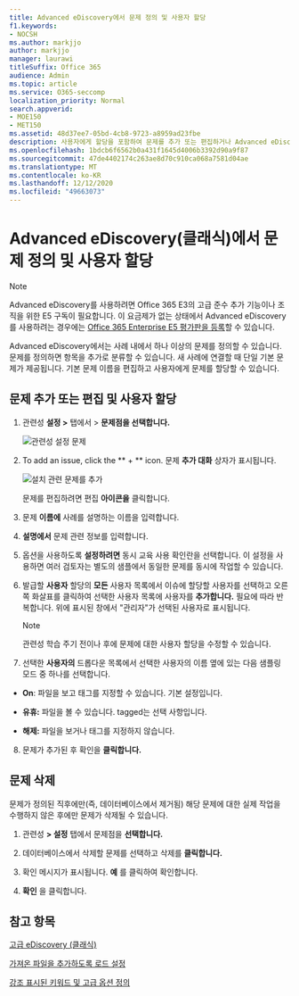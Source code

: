 ```yaml
---
title: Advanced eDiscovery에서 문제 정의 및 사용자 할당
f1.keywords:
- NOCSH
ms.author: markjjo
author: markjjo
manager: laurawi
titleSuffix: Office 365
audience: Admin
ms.topic: article
ms.service: O365-seccomp
localization_priority: Normal
search.appverid:
- MOE150
- MET150
ms.assetid: 48d37ee7-05bd-4cb8-9723-a8959ad23fbe
description: 사용자에게 할당을 포함하여 문제를 추가 또는 편집하거나 Advanced eDiscovery에서 eDiscovery 사례에 대한 문제를 삭제하는 방법을 자세히 알아보습니다.
ms.openlocfilehash: 1bdcb6f6562b0a431f1645d4006b3392d90a9f87
ms.sourcegitcommit: 47de4402174c263ae8d70c910ca068a7581d04ae
ms.translationtype: MT
ms.contentlocale: ko-KR
ms.lasthandoff: 12/12/2020
ms.locfileid: "49663073"
---
```

# <a name="define-issues-and-assign-users-in-advanced-ediscovery-classic"></a>Advanced eDiscovery(클래식)에서 문제 정의 및 사용자 할당

> [!NOTE]
> Advanced eDiscovery를 사용하려면 Office 365 E3의 고급 준수 추가 기능이나 조직을 위한 E5 구독이 필요합니다. 이 요금제가 없는 상태에서 Advanced eDiscovery를 사용하려는 경우에는 [Office 365 Enterprise E5 평가판을 등록](https://go.microsoft.com/fwlink/p/?LinkID=698279)할 수 있습니다. 
  
Advanced eDiscovery에서는 사례 내에서 하나 이상의 문제를 정의할 수 있습니다. 문제를 정의하면 항목을 추가로 분류할 수 있습니다. 새 사례에 연결할 때 단일 기본 문제가 제공됩니다. 기본 문제 이름을 편집하고 사용자에게 문제를 할당할 수 있습니다. 
  
## <a name="adding-or-editing-an-issue-and-assigning-users"></a>문제 추가 또는 편집 및 사용자 할당

1. 관련성 **설정 \>** 탭에서 \> **문제점을 선택합니다.**
    
    ![관련성 설정 문제](../media/dfd8f9ef-b167-4ed9-980e-00ae98a97169.png)
  
2. To add an issue, click the ** + ** icon. 문제 **추가 대화** 상자가 표시됩니다. 
    
    ![설치 관련 문제를 추가](../media/c8e94982-139a-472a-b85d-282f2d742046.png)
  
    문제를 편집하려면 편집 **아이콘을** 클릭합니다. 
    
3. 문제 **이름에** 사례를 설명하는 이름을 입력합니다. 
    
4. **설명에서** 문제 관련 정보를 입력합니다.
    
5. 옵션을 사용하도록 **설정하려면** 동시 교육 사용 확인란을 선택합니다. 이 설정을 사용하면 여러 검토자는 별도의 샘플에서 동일한 문제를 동시에 작업할 수 있습니다. 
    
6. 발급할 **사용자** 할당의 **모든** 사용자 목록에서 이슈에 할당할 사용자를 선택하고 오른쪽 화살표를 클릭하여 선택한 사용자 목록에 사용자를 **추가합니다.** 필요에 따라 반복합니다. 위에 표시된 창에서 "관리자"가 선택된 사용자로 표시됩니다. 
    
    > [!NOTE]
    > 관련성 학습 주기 전이나 후에 문제에 대한 사용자 할당을 수정할 수 있습니다. 
  
7. 선택한 **사용자의** 드롭다운 목록에서 선택한 사용자의 이름 옆에 있는 다음 샘플링 모드 중 하나를 선택합니다. 
    
  - **On**: 파일을 보고 태그를 지정할 수 있습니다. 기본 설정입니다.
    
  - **유휴:** 파일을 볼 수 있습니다. tagged는 선택 사항입니다.
    
  - **해제:** 파일을 보거나 태그를 지정하지 않습니다.
    
8. 문제가 추가된 후 확인을 **클릭합니다.**
    
## <a name="deleting-issues"></a>문제 삭제

문제가 정의된 직후에만(즉, 데이터베이스에서 제거됨) 해당 문제에 대한 실제 작업을 수행하지 않은 후에만 문제가 삭제될 수 있습니다. 
  
1. 관련성 **\> 설정** 탭에서 문제점을 **선택합니다.**
    
2. 데이터베이스에서 삭제할 문제를 선택하고 삭제를 **클릭합니다.**
    
3. 확인 메시지가 표시됩니다. **예** 를 클릭하여 확인합니다. 
    
4. **확인** 을 클릭합니다.
    
## <a name="see-also"></a>참고 항목

[고급 eDiscovery (클래식)](office-365-advanced-ediscovery.md)
  
[가져온 파일을 추가하도록 로드 설정](set-up-loads-to-add-imported-files.md)
  
[강조 표시된 키워드 및 고급 옵션 정의](define-highlighted-keywords-and-advanced-options.md)

